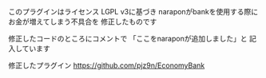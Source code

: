このプラグインはライセンス LGPL v3に基づき
naraponがbankを使用する際にお金が増えてしまう不具合を
修正したものです

修正したコードのところにコメントで 「ここをnaraponが追加しました」と
記入しています

修正したプラグイン
https://github.com/pjz9n/EconomyBank